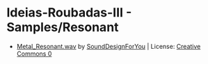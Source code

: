 # Ideias-Roubadas-III - Samples/Resonant


* <a href="https://freesound.org/people/SoundDesignForYou/sounds/697757/">Metal_Resonant.wav</a> by <a href="https://freesound.org/people/SoundDesignForYou/">SoundDesignForYou</a> | License: <a href="http://creativecommons.org/publicdomain/zero/1.0/">Creative Commons 0</a>

